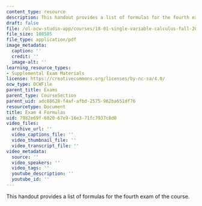 ```yaml
---
content_type: resource
description: This handout provides a list of formulas for the fourth exam of the course.
draft: false
file: /ol-ocw-studio-app/courses/18-01-single-variable-calculus-fall-2006/7982e69f602067e916e371fc7937c8d0_exm4formulasheet.pdf
file_size: 108585
file_type: application/pdf
image_metadata:
  caption: ''
  credit: ''
  image-alt: ''
learning_resource_types:
- Supplemental Exam Materials
license: https://creativecommons.org/licenses/by-nc-sa/4.0/
ocw_type: OCWFile
parent_title: Exams
parent_type: CourseSection
parent_uid: adc88628-f4af-afbd-2575-962ba651df76
resourcetype: Document
title: Exam 4 Formulas
uid: 7982e69f-6020-67e9-16e3-71fc7937c8d0
video_files:
  archive_url: ''
  video_captions_file: ''
  video_thumbnail_file: ''
  video_transcript_file: ''
video_metadata:
  source: ''
  video_speakers: ''
  video_tags: ''
  youtube_description: ''
  youtube_id: ''
---
```

This handout provides a list of formulas for the fourth exam of the course.